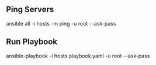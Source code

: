 ## Ping Servers
ansible all -i hosts -m ping -u root --ask-pass

## Run Playbook
ansible-playbook -i hosts playbook.yaml -u root --ask-pass
